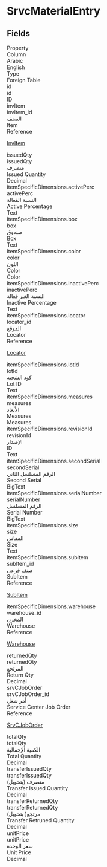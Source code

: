 
<div class='tableName'>


# SrvcMaterialEntry
</div>


<ContentFilter/>

<div class='searchable'>

## Fields

<div class="nama-table">
<div class="row header-row">
<div class="cell">Property</div>
<div class="cell">Column</div>
<div class="cell">Arabic</div>
<div class="cell">English</div>
<div class="cell">Type</div>
<div class="cell">Foreign Table</div>
</div><div class="row searchable" id="id">
<div class="cell" data-label="Property">id</div>
<div class="cell" data-label="Column">id</div>
<div class="cell" data-label="Arabic"></div>
<div class="cell" data-label="English"></div>
<div class="cell" data-label="Type">ID</div>

</div>

<div class="row searchable" id="invItem">
<div class="cell" data-label="Property">invItem</div>
<div class="cell" data-label="Column">invItem_id</div>
<div class="cell" data-label="Arabic"> الصنف</div>
<div class="cell" data-label="English"> Item</div>
<div class="cell" data-label="Type">Reference</div>
<div class="cell" data-label="Foreign Table">

 [InvItem](/modules/supplychain/InvItem.md) 
</div>
</div>

<div class="row searchable" id="issuedQty">
<div class="cell" data-label="Property">issuedQty</div>
<div class="cell" data-label="Column">issuedQty</div>
<div class="cell" data-label="Arabic">منصرف</div>
<div class="cell" data-label="English">Issued Quantity</div>
<div class="cell" data-label="Type">Decimal</div>

</div>

<div class="row searchable" id="itemSpecificDimensions.activePerc">
<div class="cell" data-label="Property">itemSpecificDimensions.activePerc</div>
<div class="cell" data-label="Column">activePerc</div>
<div class="cell" data-label="Arabic">النسبة الفعالة</div>
<div class="cell" data-label="English">Active Percentage</div>
<div class="cell" data-label="Type">Text</div>

</div>

<div class="row searchable" id="itemSpecificDimensions.box">
<div class="cell" data-label="Property">itemSpecificDimensions.box</div>
<div class="cell" data-label="Column">box</div>
<div class="cell" data-label="Arabic">صندوق</div>
<div class="cell" data-label="English">Box</div>
<div class="cell" data-label="Type">Text</div>

</div>

<div class="row searchable" id="itemSpecificDimensions.color">
<div class="cell" data-label="Property">itemSpecificDimensions.color</div>
<div class="cell" data-label="Column">color</div>
<div class="cell" data-label="Arabic">اللون</div>
<div class="cell" data-label="English">Color</div>
<div class="cell" data-label="Type">Color</div>

</div>

<div class="row searchable" id="itemSpecificDimensions.inactivePerc">
<div class="cell" data-label="Property">itemSpecificDimensions.inactivePerc</div>
<div class="cell" data-label="Column">inactivePerc</div>
<div class="cell" data-label="Arabic">النسبة الغير فعالة</div>
<div class="cell" data-label="English">Inactive Percentage</div>
<div class="cell" data-label="Type">Text</div>

</div>

<div class="row searchable" id="itemSpecificDimensions.locator">
<div class="cell" data-label="Property">itemSpecificDimensions.locator</div>
<div class="cell" data-label="Column">locator_id</div>
<div class="cell" data-label="Arabic">الموقع</div>
<div class="cell" data-label="English">Locator</div>
<div class="cell" data-label="Type">Reference</div>
<div class="cell" data-label="Foreign Table">

 [Locator](/modules/supplychain/Locator.md) 
</div>
</div>

<div class="row searchable" id="itemSpecificDimensions.lotId">
<div class="cell" data-label="Property">itemSpecificDimensions.lotId</div>
<div class="cell" data-label="Column">lotId</div>
<div class="cell" data-label="Arabic">كود الشحنة</div>
<div class="cell" data-label="English">Lot ID</div>
<div class="cell" data-label="Type">Text</div>

</div>

<div class="row searchable" id="itemSpecificDimensions.measures">
<div class="cell" data-label="Property">itemSpecificDimensions.measures</div>
<div class="cell" data-label="Column">measures</div>
<div class="cell" data-label="Arabic">الأبعاد</div>
<div class="cell" data-label="English">Measures</div>
<div class="cell" data-label="Type">Measures</div>

</div>

<div class="row searchable" id="itemSpecificDimensions.revisionId">
<div class="cell" data-label="Property">itemSpecificDimensions.revisionId</div>
<div class="cell" data-label="Column">revisionId</div>
<div class="cell" data-label="Arabic">الإصدار</div>
<div class="cell" data-label="English">ID</div>
<div class="cell" data-label="Type">Text</div>

</div>

<div class="row searchable" id="itemSpecificDimensions.secondSerial">
<div class="cell" data-label="Property">itemSpecificDimensions.secondSerial</div>
<div class="cell" data-label="Column">secondSerial</div>
<div class="cell" data-label="Arabic">الرقم المسلسل الثاني</div>
<div class="cell" data-label="English">Second Serial</div>
<div class="cell" data-label="Type">BigText</div>

</div>

<div class="row searchable" id="itemSpecificDimensions.serialNumber">
<div class="cell" data-label="Property">itemSpecificDimensions.serialNumber</div>
<div class="cell" data-label="Column">serialNumber</div>
<div class="cell" data-label="Arabic">الرقم المسلسل</div>
<div class="cell" data-label="English">Serial Number</div>
<div class="cell" data-label="Type">BigText</div>

</div>

<div class="row searchable" id="itemSpecificDimensions.size">
<div class="cell" data-label="Property">itemSpecificDimensions.size</div>
<div class="cell" data-label="Column">size</div>
<div class="cell" data-label="Arabic">المقاس</div>
<div class="cell" data-label="English">Size</div>
<div class="cell" data-label="Type">Text</div>

</div>

<div class="row searchable" id="itemSpecificDimensions.subItem">
<div class="cell" data-label="Property">itemSpecificDimensions.subItem</div>
<div class="cell" data-label="Column">subItem_id</div>
<div class="cell" data-label="Arabic"> صنف فرعى</div>
<div class="cell" data-label="English"> SubItem</div>
<div class="cell" data-label="Type">Reference</div>
<div class="cell" data-label="Foreign Table">

 [SubItem](/modules/srvcenter-subitems/SubItem.md) 
</div>
</div>

<div class="row searchable" id="itemSpecificDimensions.warehouse">
<div class="cell" data-label="Property">itemSpecificDimensions.warehouse</div>
<div class="cell" data-label="Column">warehouse_id</div>
<div class="cell" data-label="Arabic">المخزن</div>
<div class="cell" data-label="English">Warehouse</div>
<div class="cell" data-label="Type">Reference</div>
<div class="cell" data-label="Foreign Table">

 [Warehouse](/modules/supplychain/Warehouse.md) 
</div>
</div>

<div class="row searchable" id="returnedQty">
<div class="cell" data-label="Property">returnedQty</div>
<div class="cell" data-label="Column">returnedQty</div>
<div class="cell" data-label="Arabic">المرتجع</div>
<div class="cell" data-label="English">Return Qty</div>
<div class="cell" data-label="Type">Decimal</div>

</div>

<div class="row searchable" id="srvCJobOrder">
<div class="cell" data-label="Property">srvCJobOrder</div>
<div class="cell" data-label="Column">srvCJobOrder_id</div>
<div class="cell" data-label="Arabic">أمر شغل</div>
<div class="cell" data-label="English">Service Center Job Order</div>
<div class="cell" data-label="Type">Reference</div>
<div class="cell" data-label="Foreign Table">

 [SrvCJobOrder](/modules/srvcenter/SrvCJobOrder.md) 
</div>
</div>

<div class="row searchable" id="totalQty">
<div class="cell" data-label="Property">totalQty</div>
<div class="cell" data-label="Column">totalQty</div>
<div class="cell" data-label="Arabic">الكمية الإجمالية</div>
<div class="cell" data-label="English">Total Quantity</div>
<div class="cell" data-label="Type">Decimal</div>

</div>

<div class="row searchable" id="transferIssuedQty">
<div class="cell" data-label="Property">transferIssuedQty</div>
<div class="cell" data-label="Column">transferIssuedQty</div>
<div class="cell" data-label="Arabic">منصرف (بتحويل)</div>
<div class="cell" data-label="English">Transfer Issued Quantity</div>
<div class="cell" data-label="Type">Decimal</div>

</div>

<div class="row searchable" id="transferReturnedQty">
<div class="cell" data-label="Property">transferReturnedQty</div>
<div class="cell" data-label="Column">transferReturnedQty</div>
<div class="cell" data-label="Arabic">مرتجع( بتحويل)</div>
<div class="cell" data-label="English">Transfer Retruned Quantity</div>
<div class="cell" data-label="Type">Decimal</div>

</div>

<div class="row searchable" id="unitPrice">
<div class="cell" data-label="Property">unitPrice</div>
<div class="cell" data-label="Column">unitPrice</div>
<div class="cell" data-label="Arabic">سعر الوحدة</div>
<div class="cell" data-label="English">Unit Price</div>
<div class="cell" data-label="Type">Decimal</div>

</div>


</div>
</div>

